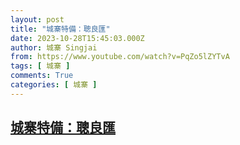 ```yaml
---
layout: post
title: "城寨特備：聰良匯"
date: 2023-10-28T15:45:03.000Z
author: 城寨 Singjai
from: https://www.youtube.com/watch?v=PqZo5lZYTvA
tags: [ 城寨 ]
comments: True
categories: [ 城寨 ]
---
```

<!--1698507903000-->
[城寨特備：聰良匯](https://www.youtube.com/watch?v=PqZo5lZYTvA)
------

<div>

</div>
